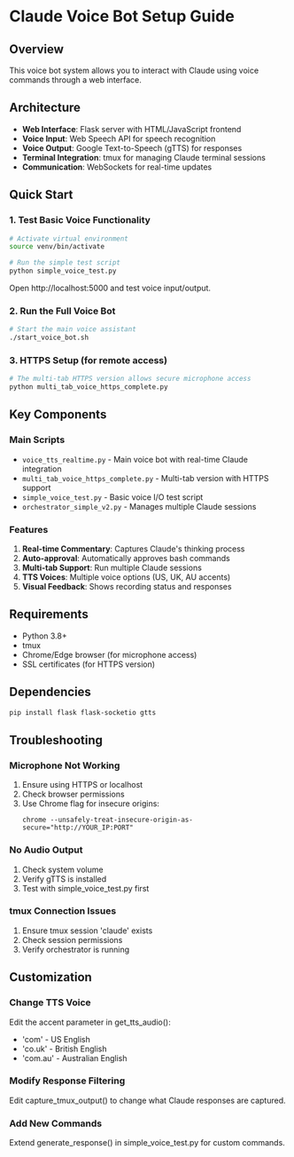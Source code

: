 # Claude Voice Bot Setup Guide

## Overview
This voice bot system allows you to interact with Claude using voice commands through a web interface.

## Architecture
- **Web Interface**: Flask server with HTML/JavaScript frontend
- **Voice Input**: Web Speech API for speech recognition
- **Voice Output**: Google Text-to-Speech (gTTS) for responses
- **Terminal Integration**: tmux for managing Claude terminal sessions
- **Communication**: WebSockets for real-time updates

## Quick Start

### 1. Test Basic Voice Functionality
```bash
# Activate virtual environment
source venv/bin/activate

# Run the simple test script
python simple_voice_test.py
```
Open http://localhost:5000 and test voice input/output.

### 2. Run the Full Voice Bot
```bash
# Start the main voice assistant
./start_voice_bot.sh
```

### 3. HTTPS Setup (for remote access)
```bash
# The multi-tab HTTPS version allows secure microphone access
python multi_tab_voice_https_complete.py
```

## Key Components

### Main Scripts
- `voice_tts_realtime.py` - Main voice bot with real-time Claude integration
- `multi_tab_voice_https_complete.py` - Multi-tab version with HTTPS support
- `simple_voice_test.py` - Basic voice I/O test script
- `orchestrator_simple_v2.py` - Manages multiple Claude sessions

### Features
1. **Real-time Commentary**: Captures Claude's thinking process
2. **Auto-approval**: Automatically approves bash commands
3. **Multi-tab Support**: Run multiple Claude sessions
4. **TTS Voices**: Multiple voice options (US, UK, AU accents)
5. **Visual Feedback**: Shows recording status and responses

## Requirements
- Python 3.8+
- tmux
- Chrome/Edge browser (for microphone access)
- SSL certificates (for HTTPS version)

## Dependencies
```bash
pip install flask flask-socketio gtts
```

## Troubleshooting

### Microphone Not Working
1. Ensure using HTTPS or localhost
2. Check browser permissions
3. Use Chrome flag for insecure origins:
   ```
   chrome --unsafely-treat-insecure-origin-as-secure="http://YOUR_IP:PORT"
   ```

### No Audio Output
1. Check system volume
2. Verify gTTS is installed
3. Test with simple_voice_test.py first

### tmux Connection Issues
1. Ensure tmux session 'claude' exists
2. Check session permissions
3. Verify orchestrator is running

## Customization

### Change TTS Voice
Edit the accent parameter in get_tts_audio():
- 'com' - US English
- 'co.uk' - British English  
- 'com.au' - Australian English

### Modify Response Filtering
Edit capture_tmux_output() to change what Claude responses are captured.

### Add New Commands
Extend generate_response() in simple_voice_test.py for custom commands.